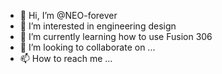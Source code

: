 - 👋 Hi, I’m @NEO-forever
- 👀 I’m interested in engineering design
- 🌱 I’m currently learning how to use Fusion 306
- 💞️ I’m looking to collaborate on ...
- 📫 How to reach me ...

<!---
NEO-forever/NEO-forever is a ✨ special ✨ repository because its `README.md` (this file) appears on your GitHub profile.
You can click the Preview link to take a look at your changes.
--->

